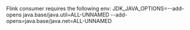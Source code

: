 Flink consumer requires the following env:
JDK_JAVA_OPTIONS=--add-opens java.base/java.util=ALL-UNNAMED --add-opens=java.base/java.net=ALL-UNNAMED
